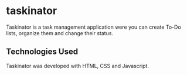 # taskinator
Taskinator is a task management application were you can create To-Do lists, organize them and change their status.

## Technologies Used
Taskinator was developed with HTML, CSS and Javascript.
